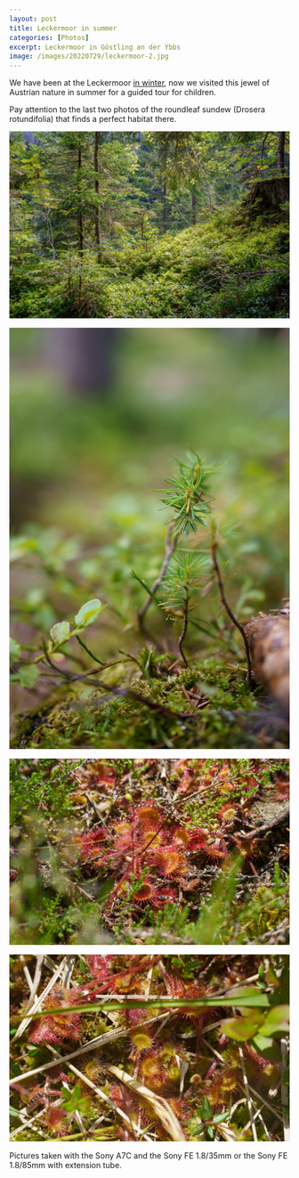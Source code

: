 ```yaml
---
layout: post
title: Leckermoor in summer
categories: [Photos]
excerpt: Leckermoor in Göstling an der Ybbs
image: /images/20220729/leckermoor-2.jpg
---
```


We have been at the Leckermoor [in winter](../last_day_2021_leckermoor), now we visited this jewel of Austrian nature in summer for a guided tour for children.

Pay attention to the last two photos of the roundleaf sundew (Drosera rotundifolia) that finds a perfect habitat there.
 

![Leckermoor near Göstling an der Ybbs](../images/20220729/leckermoor-2.jpg)

![Leckermoor near Göstling an der Ybbs](../images/20220729/leckermoor-1.jpg)

![Leckermoor near Göstling an der Ybbs](../images/20220729/leckermoor-3.jpg)

![Leckermoor near Göstling an der Ybbs](../images/20220729/leckermoor-4.jpg)


Pictures taken with the Sony A7C and the Sony FE 1.8/35mm or the Sony FE 1.8/85mm with extension tube.
